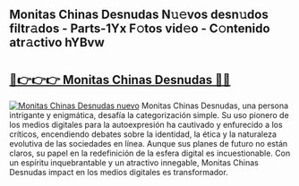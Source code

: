## Monitas Chinas Desnudas N𝚞𝚎vos desn𝚞dos filtr𝚊dos - Parts-1Yx F𝚘tos vid𝚎o - C𝚘ntenido atr𝚊ctivo hYBvw

# <h2><a href="http://mb5bl3t.tromn.icu/?c=Monitas+Chinas+Desnudas">🔗👉👉👉 Monitas Chinas Desnudas 🔗🔗</a></h2>

[![Monitas Chinas Desnudas nuevo](https://i.imgur.com/pEAQMta.gif)](http://mb5bl3t.tromn.icu/?c=Monitas+Chinas+Desnudas)
Monitas Chinas Desnudas, una persona intrigante y enigmática, desafía la categorización simple. Su uso pionero de los medios digitales para la autoexpresión ha cautivado y enfurecido a los críticos, encendiendo debates sobre la identidad, la ética y la naturaleza evolutiva de las sociedades en línea. Aunque sus planes de futuro no están claros, su papel en la redefinición de la esfera digital es incuestionable. Con un espíritu inquebrantable y un atractivo innegable, Monitas Chinas Desnudas impact en los medios digitales es transformador.
